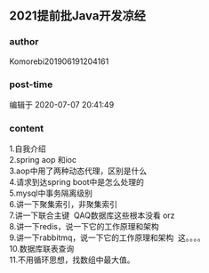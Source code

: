 ## 2021提前批Java开发凉经
### author 
Komorebi201906191204161
### post-time 

编辑于  2020-07-07 20:41:49
### content 
<div class="post-topic-des nc-post-content">
 <div>
  1.自我介绍
 </div>
 <div>
  2.spring aop 和ioc
 </div>
 <div>
  3.aop中用了两种动态代理，区别是什么
 </div>
 <div>
  4.请求到达spring boot中是怎么处理的
 </div>
 <div>
  5.mysql中事务隔离级别
 </div>
 <div>
  6.讲一下聚集索引，非聚集索引
 </div>
 <div>
  7.讲一下联合主键  QAQ数据库这些根本没看 orz
 </div>
 <div>
  8.讲一下redis，说一下它的工作原理和架构
 </div>
 <div>
  9.讲一下rabbitmq，说一下它的工作原理和架构  这。。。。
 </div>
 <div>
  10.数据库联表查询
 </div>
 <div>
  11.不用循环思想，找数组中最大值。
 </div>
 <div>
  <br/>
 </div>
</div>
